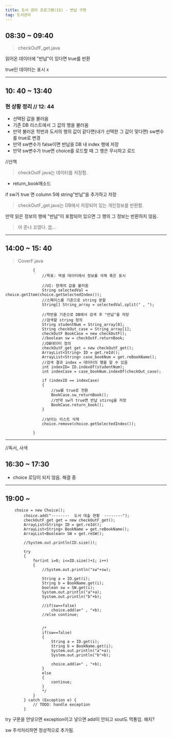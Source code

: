 ```yaml
---
title: 도서 관리 프로그램(15) - 반납 구현
tag: 도서관리
---
```




## 08:30 ~ 09:40

> checkOufF_get.java 

읽어온 데이터에 "반납"이 있다면 true를 반환

true인 데이터는 표시 x

---

## 10: 40 ~  13:40

### 현 상황 정리 // 12: 44

+ 선택된 값을 불러옴
+ 기존 DB 리스트에서 그 값의 행을 불러옴
+ 만약 불러온 학번과 도서의 행의 값이 같다면(내가 선택한 그 값이 맞다면) sw변수를 true로 변경
+ 만약 sw변수가 false이면 반납을 DB 내 index 행에 저장
+ 만약 sw변수가 true면 choice를 로드할 때  그 행은  무시하고 로드

//산책

>  checkOutF.java는 데이터를 저장함.

+ return_book매소드

if sw가 true 면 column 5에 string"반납"을 추가하고 저장

> checkOutF_get.java는 DB에서 저장되어 있는 개인정보를 반환함.

만약 읽은 정보의 행에 "반납"이 포함되어 있으면 그 행의 그 정보는 반환하지 않음.



> 아 존나 꼬였다. 씁...

---

## 14:00 ~  15: 40

> CoverF.java

```
			{
				//목표: 엑셀 데이터에서 정보를 삭제 혹은 표시
				
				//UI: 현재의 값을 불러옴
				String selectedVal = choice.getItem(choice.getSelectedIndex());
				//스페이스를 기준으로 string 분할
				String[] String_array = selectedVal.split(" , ");
				
				//학번을 기준으로 DB에서 검색 후 "반납"을 저장
				//검색할 string 정의
				String studentNum = String_array[0];
				String checkOut_case = String_array[1];
				checkOutF BookCase = new checkOutF();
				//boolean sw = checkOutF.returnBook;
				//DB데이터 정의
				checkOutF_get get = new checkOutF_get();
				ArrayList<String> ID = get.reId();
				ArrayList<String> case_bookNum = get.reBookName();
				//검색 결과 index = 데이터의 행을 알 수 있음
				int indexID= ID.indexOf(studentNum);
				int indexCase = case_bookNum.indexOf(checkOut_case);
				
				if (indexID == indexCase)
				{
					//sw를 true로 전환
					BookCase.sw_returnBook();
					//반약 sw가 true면 반납 stirng을 저장
					BookCase.return_book();					
				}
				
				//보이는 리스트 삭제
				choice.remove(choice.getSelectedIndex());
				
			}
```

---

//독서, 사색

## 16:30 ~ 17:30

+ choice 로딩이 되지 않음. 해결 중

---

## 19:00 ~ 

```
	choice = new Choice();
		choice.add("--------  도서 대출 현황  --------");
		checkOutF_get get = new checkOutF_get();
		ArrayList<String> ID = get.reId();
		ArrayList<String> BookName = get.reBookName();
		ArrayList<Boolean> SW = get.reSW();
		
		//System.out.println(ID.size());
		
		try 
		{
			for(int i=0; i<=ID.size()+1; i++)
			{
				//System.out.println("sw"+sw);
				
				String a = ID.get(i);
				String b = BookName.get(i);
				boolean sw = SW.get(i);
				System.out.println("a"+a);
				System.out.println("b"+b);
				
				//if(sw==false) 
					choice.add(a+" , "+b);
				//else continue;
				
				
				/*
				if(sw==false)
				{
					String a = ID.get(i);
					String b = BookName.get(i);
					System.out.println("a"+a);
					System.out.println("b"+b);
					
					choice.add(a+" , "+b);					
				}
				else 
				{
					continue;
				}
				*/
			}
		} catch (Exception e) {
			// TODO: handle exception
		}
```

try 구문을 안넣으면 exception이고 넣으면 add이 안되고 sout도 먹통임. 왜지?

 sw 주석처리하면 정상적으로 추가됨. 





